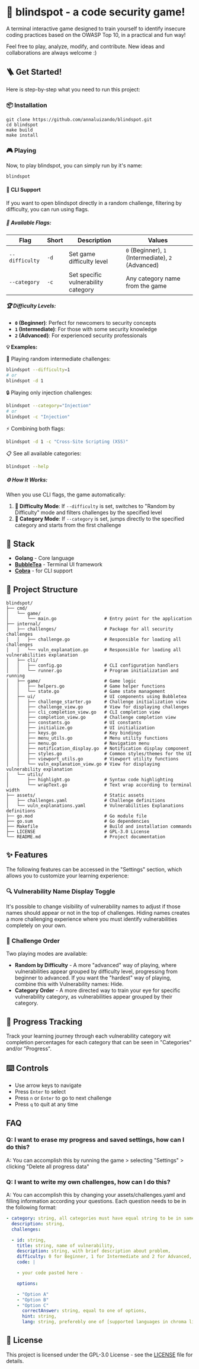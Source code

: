 # 🔦 blindspot - a code security game!

A terminal interactive game designed to train yourself to identify insecure coding practices based on the OWASP Top 10, in a practical and fun way!

Feel free to play, analyze, modify, and contribute. New ideas and collaborations are always welcome :)

## 🪜 Get Started!

Here is step-by-step what you need to run this project:

### 📦 Installation

```
git clone https://github.com/annaluizando/blindspot.git
cd blindspot
make build
make install
```

### 🎮 Playing

Now, to play blindspot, you can simply run by it's name:

```
blindspot
```

#### 🚀 CLI Support

If you want to open blindspot directly in a random challenge, filtering by difficulty, you can run using flags.

##### 🎯 Available Flags:

| Flag | Short | Description | Values |
|------|-------|-------------|---------|
| `--difficulty` | `-d` | Set game difficulty level | `0` (Beginner), `1` (Intermediate), `2` (Advanced) |
| `--category` | `-c` | Set specific vulnerability category | Any category name from the game |

##### 🏆 Difficulty Levels:
- **`0` (Beginner)**: Perfect for newcomers to security concepts
- **`1` (Intermediate)**: For those with some security knowledge  
- **`2` (Advanced)**: For experienced security professionals

**💡 Examples:**

🎲 Playing random intermediate challenges:
```bash
blindspot --difficulty=1
# or
blindspot -d 1
```

🔒 Playing only injection challenges:
```bash
blindspot --category="Injection"
# or
blindspot -c "Injection"
```

⚡ Combining both flags:
```bash
blindspot -d 1 -c "Cross-Site Scripting (XSS)"
```

📋 See all available categories:
```bash
blindspot --help
```

##### ⚙️ How It Works:
When you use CLI flags, the game automatically:
1. **🎯 Difficulty Mode**: If `--difficulty` is set, switches to "Random by Difficulty" mode and filters challenges by the specified level
2. **📁 Category Mode**: If `--category` is set, jumps directly to the specified category and starts from the first challenge

## 🔧 Stack

- **Golang** - Core language
- [**BubbleTea**](https://github.com/charmbracelet/bubbletea) - Terminal UI framework
- [**Cobra**](https://github.com/spf13/cobra) - for CLI support

## 📁 Project Structure

```
blindspot/
├── cmd/
│   └── game/
│       └── main.go                  # Entry point for the application
├── internal/
│   ├── challenges/                  # Package for all security challenges
│   │   ├── challenge.go             # Responsible for loading all challenges
│   │   └── vuln_explanation.go      # Responsible for loading all vulnerabilities explanation
│   ├── cli/
│   │   ├── config.go                # CLI configuration handlers
│   │   └── runner.go                # Program initialization and running
│   ├── game/                        # Game logic
│   │   ├── helpers.go               # Game helper functions
│   │   └── state.go                 # Game state management
│   ├── ui/                          # UI components using Bubbletea
│   │   ├── challenge_starter.go     # Challenge initialization view
│   │   ├── challenge_view.go        # View for displaying challenges
│   │   ├── cli_completion_view.go   # CLI completion view
│   │   ├── completion_view.go       # Challenge completion view
│   │   ├── constants.go             # UI constants
│   │   ├── initialize.go            # UI initialization
│   │   ├── keys.go                  # Key bindings
│   │   ├── menu_utils.go            # Menu utility functions
│   │   ├── menu.go                  # Navigation menu
│   │   ├── notification_display.go  # Notification display component
│   │   ├── styles.go                # Common styles/themes for the UI
│   │   ├── viewport_utils.go        # Viewport utility functions
│   │   └── vuln_explanation_view.go # View for displaying vulnerability explanation
│   └── utils/
│       ├── highlight.go             # Syntax code highlighting
│       └── wrapText.go              # Text wrap according to terminal width
├── assets/                          # Static assets
│   ├── challenges.yaml              # Challenge definitions
│   └── vuln_explanations.yaml       # Vulnerabilities Explanations definitions
├── go.mod                           # Go module file
├── go.sum                           # Go dependencies
├── Makefile                         # Build and installation commands
├── LICENSE                          # GPL-3.0 License
└── README.md                        # Project documentation
```

## ✨ Features

The following features can be accessed in the "Settings" section, which allows you to customize your learning experience:

### 🔍 Vulnerability Name Display Toggle

It's possible to change visibility of vulnerability names to adjust if those names should appear or not in the top of challenges.
Hiding names creates a more challenging experience where you must identify vulnerabilities completely on your own.

### 🔄 Challenge Order

Two playing modes are available:

- **Random by Difficulty** - A more "advanced" way of playing, where vulnerabilities appear grouped by difficulty level, progressing from beginner to advanced. If you want the "hardest" way of playing, combine this with Vulnerability names: Hide.
- **Category Order** - A more directed way to train your eye for specific vulnerability category, as vulnerabilities appear grouped by their category.

## 📝 Progress Tracking

Track your learning journey through each vulnerability category wit completion percentages for each category that can be seen in "Categories" and/or "Progress".

## ⌨️ Controls

- Use arrow keys to navigate
- Press `Enter` to select
- Press `n` or `Enter` to go to next challenge
- Press `q` to quit at any time

## FAQ

### Q: I want to erase my progress and saved settings, how can I do this?

A: You can accomplish this by running the game > selecting "Settings" > clicking "Delete all progress data"

### Q: I want to write my own challenges, how can I do this?

A: You can accomplish this by changing your assets/challenges.yaml and filling information according
your questions. Each question needs to be in the following format:

```yaml
- category: string, all categories must have equal string to be in same category,
  description: string,
  challenges:

  - id: string,
    title: string, name of vulnerability,
    description: string, with brief description about problem,
    difficulty: 0 for Beginner, 1 for Intermediate and 2 for Advanced,
    code: |

    - your code pasted here -

    options:

    - "Option A"
    - "Option B"
    - "Option C"
      correctAnswer: string, equal to one of options,
      hint: string,
      lang: string, preferebly one of [supported languages in chroma lib](https://github.com/alecthomas/chroma?tab=readme-ov-file#supported-languages) for code highlighthing
```

## 📜 License

This project is licensed under the GPL-3.0 License - see the [LICENSE](LICENSE) file for details.
